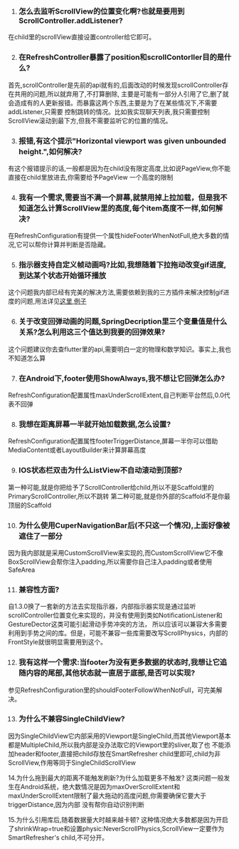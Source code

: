 1. <h3>怎么去监听ScrollView的位置变化啊?也就是要用到ScrollController.addListener?</h3>
在child里的scrollView直接设置controller给它即可。

2. <h3>在RefreshController暴露了position和scrollContorller目的是什么?</h3>
首先,scrollController是先前的api就有的,后面改动的时候发现scrollController存在共用的问题,所以就弃用了,不打算删除,
主要是可能有一部分人引用了它,删了就会造成有的人更新报错。而暴露这两个东西,主要是为了在某些情况下,不需要addListener,只需要
控制跳转的情况。比如我实现聊天列表,我只需要控制ScrollView滚动到最下方,但我不需要监听它的位置的情况。

3. <h3>报错,有这个提示"Horizontal viewport was given unbounded height.",如何解决?</h3>
有这个报错提示的话,一般都是因为在child没有限定高度,比如说PageView,你不能直接在child里放进去,你需要给予PageView
一个高度的限制

4. <h3>我有一个需求,需要当不满一个屏幕,就禁用掉上拉加载，但是我不知道怎么计算ScrollView里的高度,每个item高度不一样,如何解决?</h3>
在RefreshConfiguration有提供一个属性hideFooterWhenNotFull,绝大多数的情况,它可以帮你计算并判断是否隐藏。

5. <h3>指示器支持自定义帧动画吗?比如,我想随着下拉拖动改变gif进度,到达某个状态开始循环播放</h3>
这个问题我内部已经有完美的解决方法,需要依赖到我的三方插件来解决控制gif进度的问题,用法详见[这里](https://github.com/peng8350/flutter_gifimage),[例子](example/lib/ui/example/customindicator/gif_indicator_example1.dart)


6. <h3>关于改变回弹动画的问题,SpringDecription里三个变量值是什么关系?怎么利用这三个值达到我要的回弹效果?</h3>
这个问题建议你去查flutter里的api,需要明白一定的物理和数学知识。事实上,我也不知道怎么算

7. <h3>在Android下,footer使用ShowAlways,我不想让它回弹怎么办?</h3>
RefreshConfiguration配置属性maxUnderScrollExtent,自己判断平台然后,0.0代表不回弹

8. <h3>我想在距离屏幕一半就开始加载数据,怎么设置?</h3>
RefreshConfiguration配置属性footerTriggerDistance,屏幕一半你可以借助MediaContent或者LayoutBuilder来计算屏幕高度

9. <h3>IOS状态栏双击为什么ListView不自动滚动到顶部?</h3>
第一种可能,就是你把给予了ScrollController给child,所以不是Scaffold里的PrimaryScrollController,所以不跳转
第二种可能,就是你外部的Scaffold不是你最顶层的Scaffold

10. <h3>为什么使用CuperNavigationBar后(不只这一个情况),上面好像被遮住了一部分</h3>
因为我内部就是采用CustomScrollView来实现的,而CustomScrollView它不像BoxScrollView会帮你注入padding,所以需要你自己注入padding或者使用SafeArea

11. <h3>兼容性方面?</h3>
自1.3.0换了一套新的方法去实现指示器，内部指示器实现是通过监听scrollController位置变化来实现的，并没有使用到类如NotificationListener和GestureDector这类可能引起滑动手势冲突的方法，
所以应该可以兼容大多需要利用到手势之间的库。但是，可能不兼容一些库需要改写ScrollPhysics，内部的FrontStyle就很明显需要用到这个。

12. <h3>我有这样一个需求:当footer为没有更多数据的状态时,我想让它追随内容的尾部,其他状态就一直居于底部,是否可以实现?</h3>
参见RefreshConfiguration里的shouldFooterFollowWhenNotFull，可完美解决。

13. <h3>为什么不兼容SingleChildView?</h3>
因为SingleChildView它内部采用的Viewport是SingleChild,而其他Viewport基本都是MultipleChild,所以我内部是没办法取它的Viewport里的sliver,取了也
不能添加header和footer,直接把child存放在SmartRefresher child里即可,child为非ScrollView,作用等同于SingleChildScrollView

14.为什么拖到最大的距离不能触发刷新?为什么加载更多不触发?
这类问题一般发生在Android系统，绝大数情况是因为maxOverScrollExtent和maxUnderScrollExtent限制了最大拖动的高度问题,你需要确保它要大于triggerDistance,因为内部
没有帮你自动识别判断

15.为什么引用库后,随着数据量大时越来越卡顿?
这种情况绝大多数都是因为开启了shrinkWrap=true和设置physic:NeverScrollPhysics,ScrollView一定要作为SmartRefresher's child,不可分开。
